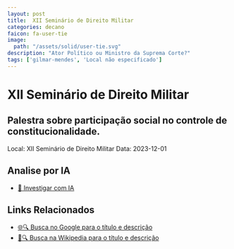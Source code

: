 ```yaml
---
layout: post
title:  XII Seminário de Direito Militar
categories: decano
faicon: fa-user-tie
image:
  path: "/assets/solid/user-tie.svg"
description: "Ator Político ou Ministro da Suprema Corte?"
tags: ['gilmar-mendes', 'Local não especificado']
---
```


# XII Seminário de Direito Militar
## Palestra sobre participação social no controle de constitucionalidade.
Local: XII Seminário de Direito Militar
Data: 2023-12-01

## Analise por IA
- [🤖 Investigar com IA](https://www.perplexity.ai/search?q=%22Gilmar%20Mendes%22%20%2B%20XII%20Semin%C3%A1rio%20de%20Direito%20Militar%20Palestra%20sobre%20participa%C3%A7%C3%A3o%20social%20no%20controle%20de%20constitucionalidade.%20Local%20n%C3%A3o%20especificado)

## Links Relacionados
- [🌐🔍 Busca no Google para o título e descrição](https://www.google.com/search?q=%22Gilmar%20Mendes%22%20%2B%20XII%20Semin%C3%A1rio%20de%20Direito%20Militar%20Palestra%20sobre%20participa%C3%A7%C3%A3o%20social%20no%20controle%20de%20constitucionalidade.%20Local%20n%C3%A3o%20especificado)
- [📖🔍 Busca na Wikipedia para o título e descrição](https://pt.wikipedia.org/w/index.php?search=%22Gilmar%20Mendes%22%20%2B%20XII%20Semin%C3%A1rio%20de%20Direito%20Militar%20Palestra%20sobre%20participa%C3%A7%C3%A3o%20social%20no%20controle%20de%20constitucionalidade.%20Local%20n%C3%A3o%20especificado)

